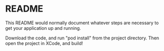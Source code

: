 # README #

This README would normally document whatever steps are necessary to get your application up and running.

Download the code, and run "pod install" from the project directory. Then open the project in XCode, and build!